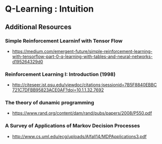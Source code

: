 # Q-Learning : Intuition

## Additional Resources

### Simple Reinforcement Learninf with Tensor Flow
- https://medium.com/emergent-future/simple-reinforcement-learning-with-tensorflow-part-0-q-learning-with-tables-and-neural-networks-d195264329d0
### Reinforcement Learning I: Introduction (1998)
- http://citeseer.ist.psu.edu/viewdoc/citations;jsessionid=7B5F8840EBBC721C7DFBB95823ACE0AF?doi=10.1.1.32.7692
### The theory of dunamic programming
- https://www.rand.org/content/dam/rand/pubs/papers/2008/P550.pdf
### A Survey of Applications of Markov Decision Processes 
- http://www.cs.uml.edu/ecg/uploads/AIfall14/MDPApplications3.pdf
